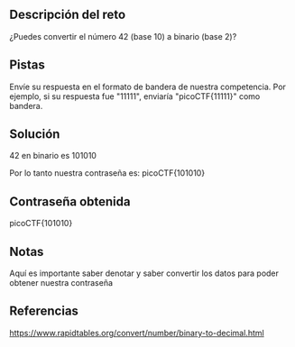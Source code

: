 ## Descripción del reto
¿Puedes convertir el número 42 (base 10) a binario (base 2)?
## Pistas 
Envíe su respuesta en el formato de bandera de nuestra competencia. Por ejemplo, si su respuesta fue "11111", enviaría "picoCTF{11111}" como bandera.

## Solución 
42 en binario es 101010

Por lo tanto nuestra contraseña es:
picoCTF{101010}
## Contraseña obtenida
picoCTF{101010}
## Notas 
Aquí es importante saber denotar y saber convertir los datos para poder obtener nuestra contraseña
## Referencias 
https://www.rapidtables.org/convert/number/binary-to-decimal.html